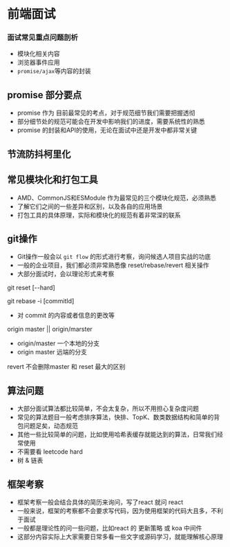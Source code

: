 # 前端面试



### 面试常见重点问题剖析

+ 模块化相关内容
+ 浏览器事件应用
+ `promise/ajax`等内容的封装







## promise 部分要点

+ promise 作为 目前最常见的考点，对于规范细节我们需要把握透彻
+ 部分细节处的规范可能会在开发中影响我们的进度，需要系统性的熟悉
+ promise 的封装和API的使用，无论在面试中还是开发中都非常关键





## 节流防抖柯里化









## 常见模块化和打包工具

+ AMD、CommonJS和ESModule 作为最常见的三个模块化规范，必须熟悉
+ 了解它们之间的一些差异和区别，以及各自的应用场景
+ 打包工具的具体原理，实际和模块化的规范有着非常深的联系





## git操作

+ Git操作一般会以 `git flow` 的形式进行考察，询问候选人项目实战的功底
+ 一般的企业项目，我们都必须非常熟悉像 reset/rebase/revert 相关操作
+ 大部分面试时，会以理论形式来考察



git reset  [--hard]

git rebase -i [commitId] 

+ 对 commit 的内容或者信息的更改等



origin master || origin/marster

+ origin/master  一个本地的分支
+ origin master 远端的分支



revert 不会删除master 和 reset 最大的区别





## 算法问题

+ 大部分面试算法都比较简单，不会太复杂，所以不用担心复杂度问题
+ 常见的算法题目一般考虑排序算法，快排、TopK、数类数据结构和简单的背包问题足矣，动态规范
+ 其他一些比较简单的问题，比如使用哈希表缓存就能达到的算法，日常我们经常使用
+ 不需要看 leetcode hard
+ 树 & 链表





## 框架考察

+ 框架考察一般会结合具体的简历来询问，写了react 就问 react 
+ 一般来说，框架的考察都不会要求写代码，因为使用框架的代码大且多，不利于面试
+ 一般都是理论性的问一些问题，比如react 的 更新策略 或 koa 中间件
+ 这部分内容实际上大家需要日常多看一些文字或源码学习，就能理解核心原理









